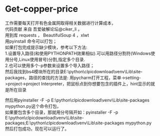 # Get-copper-price
工作需要每天打开有色金属网取得相关数据进行计算成本，  
代码贡献 来自 吾爱破解论坛@ciker_li 。  
用到库 requests ， BeautifulSoup 4 ，xlwt  
用pyinstall 命令可以打包；  
如果打包完成提示缺少模块，参考以下方法:  
1.设置导入路径(和使用PYTHONPATH效果相似).可以用路径分割符(Windows使用分号,Linux使用冒号)分割,指定多个目录.  
2.也可以使用多个-p参数来设置多个导入路径；   
然后我找到bs4模块所在的目录E:\python\clpicdownload\venv\Lib\site-packages，路径的查找的方法是:
用pycharm打开工程，菜单->setting->project->project Interpreter，把鼠标点到你想要包含的插件上，hint显示的就是所在目录

然后用pyinstaller -F -p E:\python\clpicdownload\venv\Lib\site-packages mypython.py这个命令打包，  
如果要包含多个目录，那就用分号隔开如：pyinstaller -F -p E:\python\clpicdownload\venv\Lib\site-packages;E:\python\clpicdownload\venv\Lib\site-packages mypython.py  
然后打包成功，现在可以运行了。
